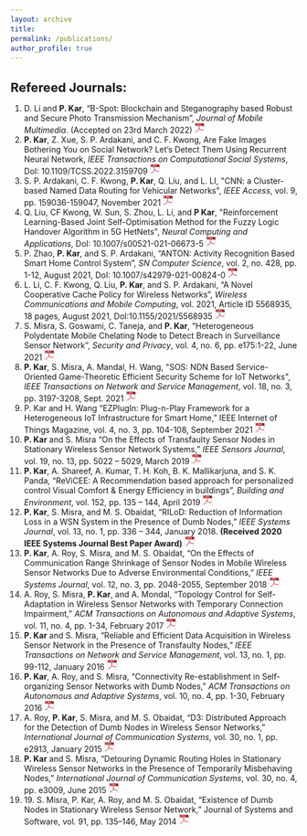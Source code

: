 ```yaml
---
layout: archive
title: 
permalink: /publications/
author_profile: true
---
```

<h1 style="font-size:22px">Refereed Journals:</h1>
<ol>
  <li>D. Li and <b>P. Kar</b>, “B-Spot: Blockchain and Steganography based Robust and Secure Photo Transmission Mechanism”, <i>Journal of Mobile Multimedia</i>. (Accepted on 23rd March 2022) <a href="https://www.qries.com/"><img src="/images/Pdf_icon.png" width="18" height="18"></a></li>
  <li><b>P. Kar</b>, Z. Xue, S. P. Ardakani, and C. F. Kwong, Are Fake Images Bothering You on Social Network? Let’s Detect Them Using Recurrent Neural Network, <i>IEEE Transactions on Computational Social Systems</i>, DoI: 10.1109/TCSS.2022.3159709 <a href="https://www.qries.com/"><img src="/images/Pdf_icon.png" width="18" height="18"></a></li>
  <li>S. P. Ardakani, C. F. Kwong, <b>P. Kar</b>, Q. Liu, and L. LI, "CNN: a Cluster-based Named Data Routing for Vehicular Networks", <i>IEEE Access</i>, vol. 9, pp. 159036-159047, November 2021 <a href="https://www.qries.com/"><img src="/images/Pdf_icon.png" width="18" height="18"></a></li>
  <li>Q. Liu, CF Kwong, W. Sun, S. Zhou, L. Li, and <b>P Kar</b>, "Reinforcement Learning-Based Joint Self-Optimisation Method for the Fuzzy Logic Handover Algorithm in 5G HetNets", <i>Neural Computing and Applications</i>, DoI: 10.1007/s00521-021-06673-5 <a href="https://www.qries.com/"><img src="/images/Pdf_icon.png" width="18" height="18"></a></li>
  <li>P. Zhao, <b>P. Kar</b>, and S. P. Ardakani, “ANTON: Activity Recognition Based Smart Home Control System”, <i>SN Computer Science</i>, vol. 2, no. 428, pp. 1-12, August 2021, DoI: 10.1007/s42979-021-00824-0 <a href="https://www.qries.com/"><img src="/images/Pdf_icon.png" width="18" height="18"></a></li>
  <li>L. Li, C. F. Kwong, Q. Liu, <b>P. Kar</b>, and S. P. Ardakani, “A Novel Cooperative Cache Policy for Wireless Networks”, <i>Wireless Communications and Mobile Computing</i>, vol. 2021, Article ID 5568935, 18 pages, August 2021, DoI:10.1155/2021/5568935 <a href="https://www.qries.com/"><img src="/images/Pdf_icon.png" width="18" height="18"></a></li>
  <li>S. Misra, S. Goswami, C. Taneja, and <b>P. Kar</b>, “Heterogeneous Polydentate Mobile Chelating Node to Detect Breach in Surveillance Sensor Network”, <i>Security and Privacy</i>, vol. 4, no. 6, pp. e175:1-22, June 2021 <a href="https://www.qries.com/"><img src="/images/Pdf_icon.png" width="18" height="18"></a></li>
   <li><b>P. Kar</b>, S. Misra, A. Mandal, H. Wang, "SOS: NDN Based Service-Oriented Game-Theoretic Efficient Security Scheme for IoT Networks", <i>IEEE Transactions on Network and Service Management</i>, vol. 18, no. 3, pp. 3197-3208, Sept. 2021 <a href="https://www.qries.com/"><img src="/images/Pdf_icon.png" width="18" height="18"></a></li>
  <li>P. Kar and H. Wang “EZPlugIn: Plug-n-Play Framework for a Heterogeneous IoT Infrastructure for Smart Home,” IEEE Internet of Things Magazine, vol. 4, no. 3, pp. 104-108, September 2021 <a href="https://www.qries.com/"><img src="/images/Pdf_icon.png" width="18" height="18"></a></li>
  <li><b>P. Kar</b> and S. Misra “On the Effects of Transfaulty Sensor Nodes in Stationary Wireless Sensor Network Systems,” <i>IEEE Sensors Journal</i>, vol. 19, no. 13, pp. 5022 – 5029, March 2019 <a href="https://www.qries.com/"><img src="/images/Pdf_icon.png" width="18" height="18"></a></li>
  <li><b>P. Kar</b>, A. Shareef, A. Kumar, T. H. Koh, B. K. Mallikarjuna, and S. K. Panda, “ReViCEE: A Recommendation based approach for personalized control Visual Comfort & Energy Efficiency in buildings”, <i>Building and Environment</i>, vol. 152, pp. 135 – 144, April 2019 <a href="https://www.qries.com/"><img src="/images/Pdf_icon.png" width="18" height="18"></a></li>
  <li><b>P. Kar</b>, S. Misra, and M. S. Obaidat, “RILoD: Reduction of Information Loss in a WSN System in the Presence of Dumb Nodes,” <i>IEEE Systems Journal</i>, vol. 13, no. 1, pp. 336 – 344, January 2018. <b>(Received 2020 IEEE Systems Journal Best Paper Award)</b> <a href="https://www.qries.com/"><img src="/images/Pdf_icon.png" width="18" height="18"></a></li>
  <li><b>P. Kar</b>, A. Roy, S. Misra, and M. S. Obaidat, “On the Effects of Communication Range Shrinkage of Sensor Nodes in Mobile Wireless Sensor Networks Due to Adverse Environmental Conditions,” <i>IEEE Systems Journal</i>, vol. 12, no. 3, pp. 2048-2055, September 2018 <a href="https://www.qries.com/"><img src="/images/Pdf_icon.png" width="18" height="18"></a></li>
  <li>A. Roy, S. Misra, <b>P. Kar</b>, and A. Mondal, “Topology Control for Self-Adaptation in Wireless Sensor Networks with Temporary Connection Impairment,” <i>ACM Transactions on Autonomous and Adaptive Systems</i>, vol. 11, no. 4, pp. 1-34, February 2017 <a href="https://www.qries.com/"><img src="/images/Pdf_icon.png" width="18" height="18"></a></li>
  <li><b>P. Kar</b> and S. Misra, “Reliable and Efficient Data Acquisition in Wireless Sensor Network in the Presence of Transfaulty Nodes,” <i>IEEE Transactions on Network and Service Management</i>, vol. 13, no. 1, pp. 99-112, January 2016 <a href="https://www.qries.com/"><img src="/images/Pdf_icon.png" width="18" height="18"></a></li>
  <li><b>P. Kar</b>, A. Roy, and S. Misra, “Connectivity Re-establishment in Self-organizing Sensor Networks with Dumb Nodes,” <i>ACM Transactions on Autonomous and Adaptive Systems</i>, vol. 10, no. 4, pp. 1-30, February 2016 <a href="https://www.qries.com/"><img src="/images/Pdf_icon.png" width="18" height="18"></a></li>
  <li>A. Roy, <b>P. Kar</b>, S. Misra, and M. S. Obaidat, “D3: Distributed Approach for the Detection of Dumb Nodes in Wireless Sensor Networks,” <i>International Journal of Communication Systems</i>, vol. 30, no. 1, pp. e2913, January 2015 <a href="https://www.qries.com/"><img src="/images/Pdf_icon.png" width="18" height="18"></a></li>
  <li><b>P. Kar</b> and S. Misra, “Detouring Dynamic Routing Holes in Stationary Wireless Sensor Networks in the Presence of Temporarily Misbehaving Nodes,” <i>International Journal of Communication Systems</i>, vol. 30, no. 4, pp. e3009, June 2015 <a href="https://www.qries.com/"><img src="/images/Pdf_icon.png" width="18" height="18"></a></li>
  <li>19.	S. Misra, P. Kar, A. Roy, and M. S. Obaidat, “Existence of Dumb Nodes in Stationary Wireless Sensor Network,” Journal of Systems and Software, vol. 91, pp. 135–146, May 2014 <a href="https://www.qries.com/"><img src="/images/Pdf_icon.png" width="18" height="18"></a></li>
</ol>
  
